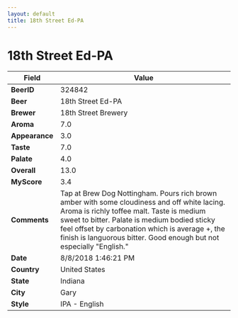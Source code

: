 ```yaml
---
layout: default
title: 18th Street Ed-PA
---
```


# 18th Street Ed-PA

| Field         | Value     |
|---------------|-----------|
| **BeerID** | 324842 |
| **Beer** | 18th Street Ed-PA |
| **Brewer** | 18th Street Brewery |
| **Aroma** | 7.0 |
| **Appearance** | 3.0 |
| **Taste** | 7.0 |
| **Palate** | 4.0 |
| **Overall** | 13.0 |
| **MyScore** | 3.4 |
| **Comments** | Tap at Brew Dog Nottingham. Pours rich brown amber with some cloudiness and off white lacing. Aroma is richly toffee malt. Taste is medium sweet to bitter. Palate is medium bodied sticky feel offset by carbonation which is average +, the finish is languorous bitter. Good enough but not especially &quot;English.&quot; |
| **Date** | 8/8/2018 1:46:21 PM |
| **Country** | United States |
| **State** | Indiana |
| **City** | Gary |
| **Style** | IPA - English |
